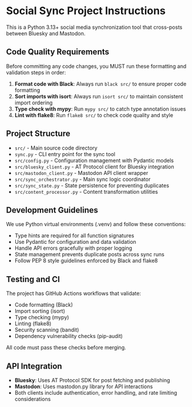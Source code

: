 # Social Sync Project Instructions

This is a Python 3.13+ social media synchronization tool that cross-posts between Bluesky and Mastodon.

## Code Quality Requirements

Before committing any code changes, you MUST run these formatting and validation steps in order:

1. **Format code with Black**: Always run `black src/` to ensure proper code formatting
2. **Sort imports with isort**: Always run `isort src/` to maintain consistent import ordering  
3. **Type check with mypy**: Run `mypy src/` to catch type annotation issues
4. **Lint with flake8**: Run `flake8 src/` to check code quality and style

## Project Structure

- `src/` - Main source code directory
- `sync.py` - CLI entry point for the sync tool
- `src/config.py` - Configuration management with Pydantic models
- `src/bluesky_client.py` - AT Protocol client for Bluesky integration
- `src/mastodon_client.py` - Mastodon API client wrapper
- `src/sync_orchestrator.py` - Main sync logic coordinator
- `src/sync_state.py` - State persistence for preventing duplicates
- `src/content_processor.py` - Content transformation utilities

## Development Guidelines

We use Python virtual environments (.venv) and follow these conventions:

- Type hints are required for all function signatures
- Use Pydantic for configuration and data validation
- Handle API errors gracefully with proper logging
- State management prevents duplicate posts across sync runs
- Follow PEP 8 style guidelines enforced by Black and flake8

## Testing and CI

The project has GitHub Actions workflows that validate:
- Code formatting (Black)
- Import sorting (isort) 
- Type checking (mypy)
- Linting (flake8)
- Security scanning (bandit)
- Dependency vulnerability checks (pip-audit)

All code must pass these checks before merging.

## API Integration

- **Bluesky**: Uses AT Protocol SDK for post fetching and publishing
- **Mastodon**: Uses mastodon.py library for API interactions
- Both clients include authentication, error handling, and rate limiting considerations
